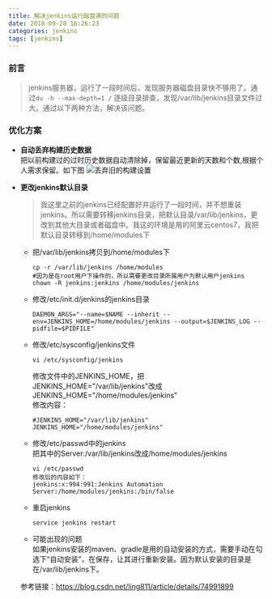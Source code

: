 ```yaml
---
title: 解决jenkins运行磁盘满的问题
date: 2018-09-28 16:26:23
categories: jenkins
tags: [jenkins]
---
```

### 前言
> jenkins服务器，运行了一段时间后，发现服务器磁盘目录快不够用了。通过`du -h --max-depth=1 /` 逐级目录排查，发现/var/lib/jenkins目录文件过大。通过以下两种方法，解决该问题。

<!-- more -->

### 优化方案
- **自动丢弃构建历史数据**  
    把以前构建过的过时历史数据自动清除掉，保留最近更新的天数和个数,根据个人需求保留。如下图
    ![丢弃旧的构建设置](https://upload-images.jianshu.io/upload_images/8760038-a8def1a40d13dea7.png?imageMogr2/auto-orient/strip%7CimageView2/2/w/1240)

- **更改jenkins默认目录**  
    > 我这里之前的jenkins已经配置好并运行了一段时间，并不想重装jenkins。所以需要转移jenkins目录，把默认目录/var/lib/jenkins，更改到其他大目录或者磁盘中。我这的环境是用的阿里云centos7，我把默认目录转移到/home/modules下
    
    - 把/var/lib/jenkins拷贝到/home/modules下
        ```
        cp -r /var/lib/jenkins /home/modules
        #因为是在root用户下操作的，所以需要更改目录所属用户为默认用户jenkins
        chown -R jenkins:jenkins /home/modules/jenkins
        ```
    - 修改/etc/init.d/jenkins的jenkins目录
        ```
        DAEMON_ARGS="--name=$NAME --inherit --env=JENKINS_HOME=/home/modules/jenkins --output=$JENKINS_LOG --pidfile=$PIDFILE"
        ```
    - 修改/etc/sysconfig/jenkins文件
        ```
        vi /etc/sysconfig/jenkins
        ```
        修改文件中的JENKINS_HOME，把JENKINS_HOME="/var/lib/jenkins"改成JENKINS_HOME="/home/modules/jenkins"  
        修改内容：  
        ```
        #JENKINS_HOME="/var/lib/jenkins"
        JENKINS_HOME="/home/modules/jenkins"
        ```
    - 修改/etc/passwd中的jenkins  
        把其中的Server:/var/lib/jenkins改成/home/modules/jenkins
        ```
        vi /etc/passwd
        修改后的内容如下：
        jenkins:x:994:991:Jenkins Automation Server:/home/modules/jenkins:/bin/false
        ```
    - 重启jenkins
        ```
        service jenkins restart
        ```
    - 可能出现的问题  
    如果jenkins安装的maven、gradle是用的自动安装的方式，需要手动在勾选下“自动安装”，在保存，让其进行重新安装。因为默认安装的目录是在/var/lib/jenkins下。  
    
    参考链接：https://blog.csdn.net/ling811/article/details/74991899